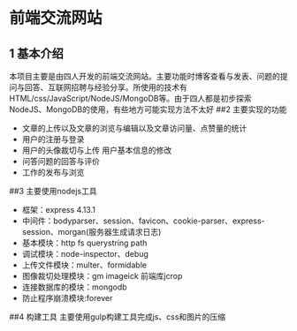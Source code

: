 # 前端交流网站
## 1 基本介绍
本项目主要是由四人开发的前端交流网站。主要功能时博客查看与发表、问题的提问与回答、互联网招聘与经验分享。所使用的技术有HTML/css/JavaScript/NodeJS/MongoDB等。由于四人都是初步探索NodeJS、MongoDB的使用，有些地方可能实现方法不太好
##2 主要实现的功能
*  文章的上传以及文章的浏览与编辑以及文章访问量、点赞量的统计
*  用户的注册与登录
*  用户的头像裁切与上传 用户基本信息的修改
*  问答问题的回答与评价
*  工作的发布与浏览

##3 主要使用nodejs工具
* 框架：express 4.13.1
* 中间件：bodyparser、session、favicon、cookie-parser、express-session、morgan(服务器生成请求日志)
* 基本模块：http fs querystring  path  
* 调试模块：node-inspector、debug
* 上传文件模块：multer、formidable
* 图像裁切处理模块：gm  imageick  前端库jcrop
* 连接数据库的模块：mongodb
* 防止程序崩溃模块:forever

##4 构建工具
主要使用gulp构建工具完成js、css和图片的压缩
